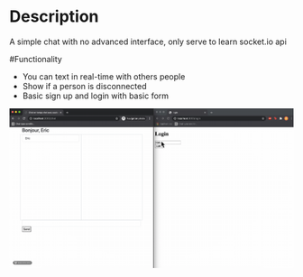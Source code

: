 # Description
A simple chat with no advanced interface, only serve to learn socket.io api

#Functionality
- You can text in real-time with others people
- Show if a person is disconnected
- Basic sign up and login with basic form

![](show.gif)

